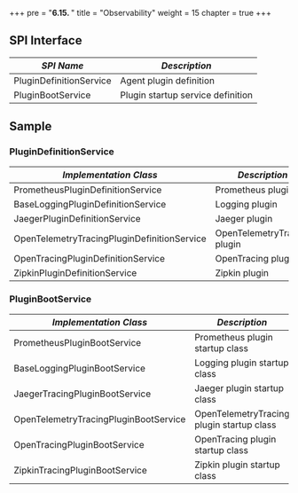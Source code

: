 +++
pre = "<b>6.15. </b>"
title = "Observability"
weight = 15
chapter = true
+++

## SPI Interface

| *SPI Name*       | *Description*   |
|---------------- |------------ |
| PluginDefinitionService | Agent plugin definition |
| PluginBootService | Plugin startup service definition |

## Sample
### PluginDefinitionService

| *Implementation Class*       |        *Description*       |
|-------------------------------- |----------------------- |
| PrometheusPluginDefinitionService | Prometheus plugin     |
| BaseLoggingPluginDefinitionService | Logging plugin  |
| JaegerPluginDefinitionService    | Jaeger plugin |
| OpenTelemetryTracingPluginDefinitionService    | OpenTelemetryTracing plugin |
| OpenTracingPluginDefinitionService    | OpenTracing plugin |
| ZipkinPluginDefinitionService    | Zipkin plugin |


### PluginBootService


| *Implementation Class*          | *Description*   |
|-------------------------------- |---------------- |
| PrometheusPluginBootService | Prometheus plugin startup class |
| BaseLoggingPluginBootService | Logging plugin startup class   |
| JaegerTracingPluginBootService | Jaeger plugin startup class  |
| OpenTelemetryTracingPluginBootService | OpenTelemetryTracing plugin startup class |
| OpenTracingPluginBootService | OpenTracing plugin startup class  |
| ZipkinTracingPluginBootService | Zipkin plugin startup class |
